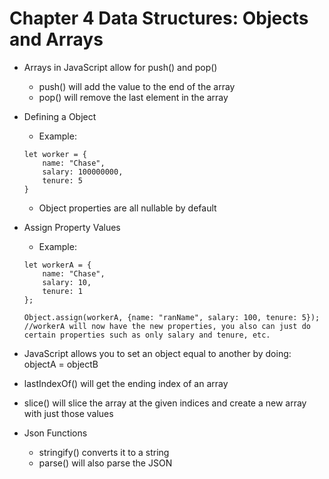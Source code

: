 # Chapter 4 Data Structures: Objects and Arrays

- Arrays in JavaScript allow for push() and pop()
  - push() will add the value to the end of the array
  - pop() will remove the last element in the array

- Defining a Object
  - Example:
  ```
  let worker = {
      name: "Chase",
      salary: 100000000,
      tenure: 5
  }
  ```
  - Object properties are all nullable by default 
  
- Assign Property Values
  - Example:
  ```
  let workerA = {
      name: "Chase",
      salary: 10,
      tenure: 1
  };

  Object.assign(workerA, {name: "ranName", salary: 100, tenure: 5});
  //workerA will now have the new properties, you also can just do certain properties such as only salary and tenure, etc.
  ```

- JavaScript allows you to set an object equal to another by doing: objectA = objectB
- lastIndexOf() will get the ending index of an array
- slice() will slice the array at the given indices and create a new array with just those values
- Json Functions
  - stringify() converts it to a string
  - parse() will also parse the JSON
